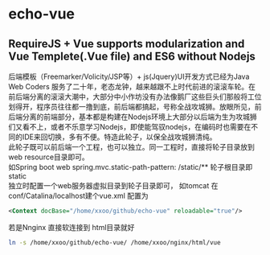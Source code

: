# echo-vue
## RequireJS + Vue supports  modularization and Vue Templete(.Vue file) and ES6  without Nodejs   
 后端模板（Freemarker/Volicity/JSP等）+ js(Jquery)UI开发方式已经为Java Web Coders 服务了二十年，老态龙钟，越来越跟不上时代前进的滚滚车轮。在前后端分离的滚滚大潮中，大部分中小作坊没有办法像鹅厂这些巨头们那般将工位划得开，程序员往往都一撸到底，前后端都搞起，号称全战攻城狮。放眼所见，前后端分离的前端部分，基本都是构建在Nodejs环境上大部分以后端为生为攻城狮们又看不上，或者不乐意学习Nodejs，即使能驾驭nodejs，在编码时也需要在不同的IDE来回切换，多有不便。特造此轮子，以保全战攻城狮清纯。  
此轮子既可以前后端一个工程，也可以独立。同一工程时，直接将轮子目录放到web resource目录即可。    
如Spring boot web   spring.mvc.static-path-pattern: /static/**   轮子根目录即static  
独立时配置一个web服务器虚拟目录到轮子目录即可， 如tomcat 在conf/Catalina/localhost建个vue.xml 配置为  
  ```xml
<Context docBase="/home/xxoo/github/echo-vue" reloadable="true"/>  
```
若是Nnginx 直接软连接到 html目录就好  
 ```bash  
ln -s /home/xxoo/github/echo-vue/ /home/xxoo/nginx/html/vue
```
